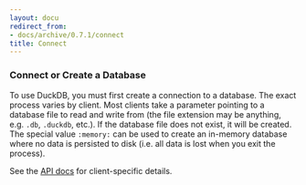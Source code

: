 ```yaml
---
layout: docu
redirect_from:
- docs/archive/0.7.1/connect
title: Connect
---
```


### Connect or Create a Database
To use DuckDB, you must first create a connection to a database. The exact process varies by client. Most clients take a parameter pointing to a database file to read and write from (the file extension may be anything, e.g. `.db`, `.duckdb`, etc.). If the database file does not exist, it will be created. The special value `:memory:` can be used to create an in-memory database where no data is persisted to disk (i.e. all data is lost when you exit the process). 

See the [API docs](api/overview) for client-specific details.